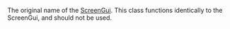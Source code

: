 The original name of the [ScreenGui](https://developer.roblox.com/en-us/api-reference/class/ScreenGui). This class functions identically to the ScreenGui, and should not be used.